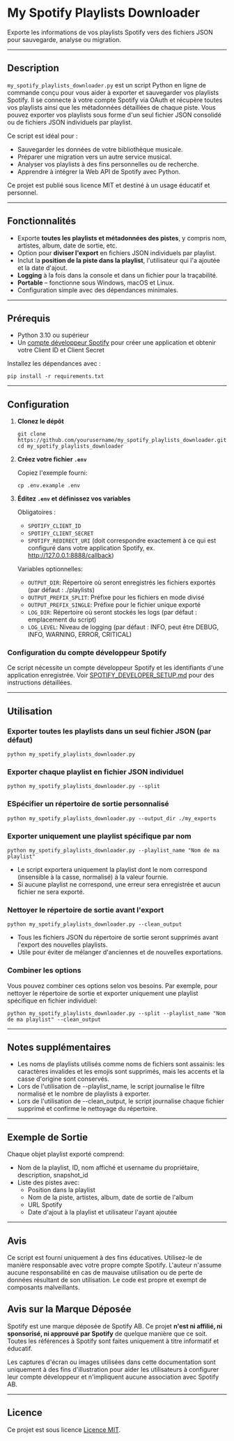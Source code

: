 # My Spotify Playlists Downloader

Exporte les informations de vos playlists Spotify vers des fichiers JSON pour sauvegarde, analyse ou migration.

---

## Description

`my_spotify_playlists_downloader.py` est un script Python en ligne de commande conçu pour vous aider à exporter et
sauvegarder vos playlists Spotify. Il se connecte à votre compte Spotify via OAuth et récupère toutes vos playlists
ainsi que les métadonnées détaillées de chaque piste. Vous pouvez exporter vos playlists sous forme d'un seul fichier
JSON consolidé ou de fichiers JSON individuels par playlist.

Ce script est idéal pour :

- Sauvegarder les données de votre bibliothèque musicale.
- Préparer une migration vers un autre service musical.
- Analyser vos playlists à des fins personnelles ou de recherche.
- Apprendre à intégrer la Web API de Spotify avec Python.

Ce projet est publié sous licence MIT et destiné à un usage éducatif et personnel.

---

## Fonctionnalités

- Exporte **toutes les playlists et métadonnées des pistes**, y compris nom, artistes, album, date de sortie, etc.
- Option pour **diviser l'export** en fichiers JSON individuels par playlist.
- Inclut la **position de la piste dans la playlist**, l'utilisateur qui l'a ajoutée et la date d'ajout.
- **Logging** à la fois dans la console et dans un fichier pour la traçabilité.
- **Portable** – fonctionne sous Windows, macOS et Linux.
- Configuration simple avec des dépendances minimales.

---

## Prérequis

- Python 3.10 ou supérieur
- Un [compte développeur Spotify](SPOTIFY_DEVELOPER_SETUP.md) pour créer une application et obtenir votre Client ID et
  Client Secret

Installez les dépendances avec :

```shell
pip install -r requirements.txt
```

---

## Configuration

1. **Clonez le dépôt**

    ```shell
    git clone https://github.com/yourusername/my_spotify_playlists_downloader.git
    cd my_spotify_playlists_downloader
    ```

2. **Créez votre fichier `.env`**

   Copiez l'exemple fourni:

    ```shell
    cp .env.example .env
    ```

3. **Éditez `.env` et définissez vos variables**

   Obligatoires :

    - `SPOTIFY_CLIENT_ID`
    - `SPOTIFY_CLIENT_SECRET`
    - `SPOTIFY_REDIRECT_URI` (doit correspondre exactement à ce qui est configuré dans votre application Spotify,
      ex. <http://127.0.0.1:8888/callback>)

   Variables optionnelles:

    - `OUTPUT_DIR`: Répertoire où seront enregistrés les fichiers exportés (par défaut : ./playlists)
    - `OUTPUT_PREFIX_SPLIT`: Préfixe pour les fichiers en mode divisé
    - `OUTPUT_PREFIX_SINGLE`: Préfixe pour le fichier unique exporté
    - `LOG_DIR`: Répertoire où seront stockés les logs (par défaut : emplacement du script)
    - `LOG_LEVEL`: Niveau de logging (par défaut : INFO, peut être DEBUG, INFO, WARNING, ERROR, CRITICAL)

### Configuration du compte développeur Spotify

Ce script nécessite un compte développeur Spotify et les identifiants d'une application enregistrée.
Voir [SPOTIFY_DEVELOPER_SETUP.md](SPOTIFY_DEVELOPER_SETUP.md) pour des instructions détaillées.

---

## Utilisation

### Exporter toutes les playlists dans un seul fichier JSON (par défaut)

```shell
python my_spotify_playlists_downloader.py
```

### Exporter chaque playlist en fichier JSON individuel

```shell
python my_spotify_playlists_downloader.py --split
```

### ESpécifier un répertoire de sortie personnalisé

```shell
python my_spotify_playlists_downloader.py --output_dir ./my_exports
```

### Exporter uniquement une playlist spécifique par nom

```shell
python my_spotify_playlists_downloader.py --playlist_name "Nom de ma playlist"
```

- Le script exportera uniquement la playlist dont le nom correspond (insensible à la casse, normalisé) à la valeur
  fournie.
- Si aucune playlist ne correspond, une erreur sera enregistrée et aucun fichier ne sera exporté.

### Nettoyer le répertoire de sortie avant l'export

```shell
python my_spotify_playlists_downloader.py --clean_output
```

- Tous les fichiers JSON du répertoire de sortie seront supprimés avant l'export des nouvelles playlists.
- Utile pour éviter de mélanger d'anciennes et de nouvelles exportations.

### Combiner les options

Vous pouvez combiner ces options selon vos besoins. Par exemple, pour nettoyer le répertoire de sortie et exporter
uniquement une playlist spécifique en fichier individuel:

```shell
python my_spotify_playlists_downloader.py --split --playlist_name "Nom de ma playlist" --clean_output
```

---

## Notes supplémentaires

- Les noms de playlists utilisés comme noms de fichiers sont assainis: les caractères invalides et les emojis sont
  supprimés, mais les accents et la casse d'origine sont conservés.
- Lors de l'utilisation de --playlist_name, le script journalise le filtre normalisé et le nombre de playlists à
  exporter.
- Lors de l'utilisation de --clean_output, le script journalise chaque fichier supprimé et confirme le nettoyage du
  répertoire.

---

## Exemple de Sortie

Chaque objet playlist exporté comprend:

- Nom de la playlist, ID, nom affiché et username du propriétaire, description, snapshot_id
- Liste des pistes avec:
  - Position dans la playlist
  - Nom de la piste, artistes, album, date de sortie de l'album
  - URL Spotify
  - Date d'ajout à la playlist et utilisateur l'ayant ajoutée

---

## Avis

Ce script est fourni uniquement à des fins éducatives.
Utilisez-le de manière responsable avec votre propre compte Spotify.
L'auteur n'assume aucune responsabilité en cas de mauvaise utilisation ou de perte de données résultant de son
utilisation.
Le code est propre et exempt de composants malveillants.

## Avis sur la Marque Déposée

Spotify est une marque déposée de Spotify AB.
Ce projet **n'est ni affilié, ni sponsorisé, ni approuvé par Spotify** de quelque manière que ce soit.
Toutes les références à Spotify sont faites uniquement à titre informatif et éducatif.

Les captures d'écran ou images utilisées dans cette documentation sont uniquement à des fins d'illustration pour aider
les utilisateurs à configurer leur compte développeur et n'impliquent aucune association avec Spotify AB.

---

## Licence

Ce projet est sous licence [Licence MIT](../../LICENSE).
